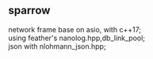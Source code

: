 ## sparrow
network frame base on asio, with c++17;<br />
using feather's nanolog.hpp,db_link_pool;<br />
json with nlohmann_json.hpp;<br />
